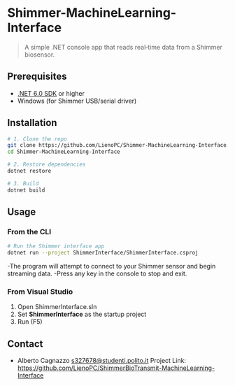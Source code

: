 # Shimmer-MachineLearning-Interface
> A simple .NET console app that reads real‑time data from a Shimmer biosensor.

## Prerequisites

- [.NET 6.0 SDK](https://dotnet.microsoft.com/download) or higher  
- Windows (for Shimmer USB/serial driver)  

## Installation

```bash
# 1. Clone the repo
git clone https://github.com/LienoPC/Shimmer-MachineLearning-Interface.git
cd Shimmer-MachineLearning-Interface

# 2. Restore dependencies
dotnet restore

# 3. Build
dotnet build
```

## Usage

### From the CLI
```bash
# Run the Shimmer interface app
dotnet run --project ShimmerInterface/ShimmerInterface.csproj
```
-The program will attempt to connect to your Shimmer sensor and begin streaming data.
-Press any key in the console to stop and exit.

### From Visual Studio
1. Open ShimmerInterface.sln
2. Set **ShimmerInterface** as the startup project
3. Run (F5)

## Contact
- Alberto Cagnazzo <s327678@studenti.polito.it>
Project Link: https://github.com/LienoPC/ShimmerBioTransmit-MachineLearning-Interface
